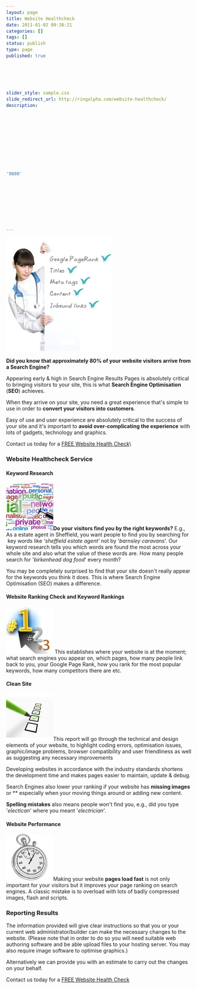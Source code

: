 ```yaml
---
layout: page
title: Website Healthcheck
date: 2011-01-02 00:38:21
categories: []
tags: []
status: publish
type: page
published: true





slider_style: sample.css
slide_redirect_url: http://ringalpha.com/website-healthcheck/
description:










'9880'








---
```

![](assets/health-check.jpg "Website Health Check")

**Did you know that approximately 80% of your website visitors arrive
from a Search Engine?**

Appearing early & high in Search Engine Results Pages is absolutely
critical to bringing visitors to your site, this is what **Search Engine
Optimisation** (**SEO**) achieves.

When they arrive on your site, you need a great experience that's simple
to use in order to **convert your visitors into customers**.

Easy of use and user experience are absolutely critical to the success
of your site and it's important to **avoid over-complicating the
experience** with lots of gadgets, technology and graphics.

Contact us today for a [FREE Website Health Check](/contact)\

### Website Healthcheck Service

#### Keyword Research

![](assets/wordcloud_magnify.jpg)**Do your visitors find you by the
right keywords?** E.g., As a estate agent in Sheffield, you want people
to find you by searching for  key words like *'sheffield estate agent'*
not by '*barnsley caravans*'.
 Our keyword research tells you which words are found the most across
your whole site and also what the value of these words are. How many
people search for '*birkenhead dog food*' every month?

You may be completely surprised to find that your site doesn't really
appear for the keywords you think it does. This is where Search Engine
Optimisation (SEO) makes a difference.

#### Website Ranking Check and Keyword Rankings

![](assets/rank_123.jpg) This establishes where your website is at the
moment; what search engines you appear on, which pages, how many people
link back to you, your Google Page Rank, how you rank for the most
popular keywords, how many competitors there are etc.

#### Clean Site

![](assets/checklist.jpg)This report will go through the technical and
design elements of your website, to highlight coding errors,
optimisation issues, graphic/image problems, browser compatibility and
user friendliness as well as suggesting any necessary improvements

Developing websites in accordance with the industry standards shortens
the development time and makes pages easier to maintain, update & debug.

Search Engines also lower your ranking if your website has **missing
images** or **
especially when your moving things around or adding new content.

**Spelling mistakes** also means people won't find you, e.g., did you
type '*electican*' where you meant '*electrician*'.

#### Website Performance

![](assets/stopwatch128.jpg)Making your website **pages load fast** is
not only important for your visitors but it improves your page ranking
on search engines. A classic mistake is to overload with lots of badly
compressed images, flash and scripts.

### Reporting Results

The information provided will give clear instructions so that you or
your current web administrator/builder can make the necessary changes to
the website. (Please note that in order to do so you will need suitable
web authoring software and be able upload files to your hosting server.
You may also require image software to optimise graphics.)

Alternatively we can provide you with an estimate to carry out the
changes on your behalf.

Contact us today for a [FREE Website Health Check](/contact)
